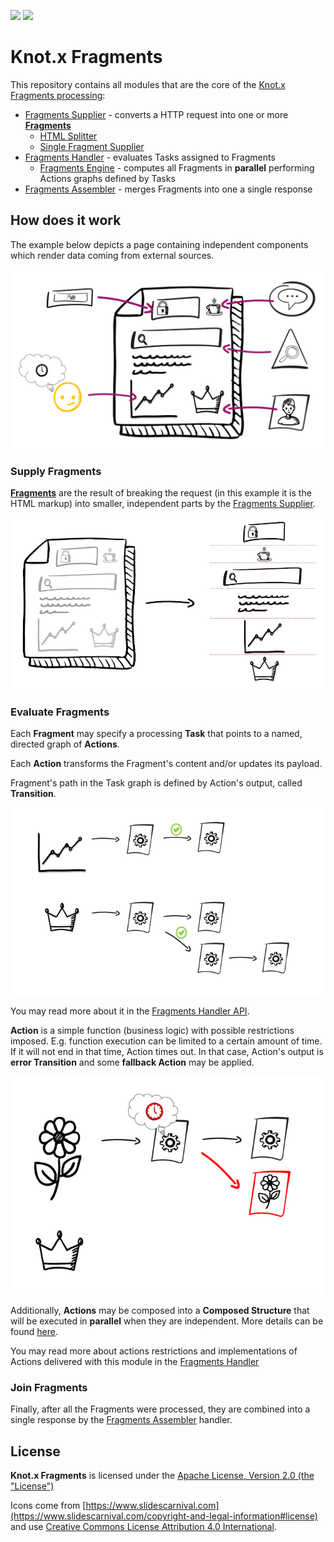 [![][travis img]][travis]
[![][license img]][license]

# Knot.x Fragments
This repository contains all modules that are the core of the [Knot.x Fragments processing](https://github.com/Knotx/knotx-fragments#how-does-it-work):
- [Fragments Supplier](https://github.com/Knotx/knotx-fragments/tree/master/supplier) - converts a HTTP request into one or more [**Fragments**](https://github.com/Knotx/knotx-fragments/tree/master/api#knotx-fragment-api)
    - [HTML Splitter](https://github.com/Knotx/knotx-fragments/tree/master/supplier/html-splitter)
    - [Single Fragment Supplier](https://github.com/Knotx/knotx-fragments/tree/master/supplier/single-fragment)
- [Fragments Handler](https://github.com/Knotx/knotx-fragments/tree/master/handler) - evaluates Tasks assigned to Fragments
    - [Fragments Engine](https://github.com/Knotx/knotx-fragments/tree/master/handler/engine) - computes all Fragments in **parallel** performing Actions graphs defined by Tasks
- [Fragments Assembler](https://github.com/Knotx/knotx-fragments/tree/master/assembler) - merges Fragments into one a single response

## How does it work

The example below depicts a page containing independent components which render data coming from 
external sources.

![Page with components](https://github.com/Knotx/knotx-fragments/raw/master/assets/images/case.png)

### Supply Fragments

[**Fragments**](https://github.com/Knotx/knotx-fragments/tree/master/api#knotx-fragment-api) 
are the result of breaking the request (in this example it is the HTML markup) into smaller, independent parts by the
[Fragments Supplier](https://github.com/Knotx/knotx-fragments/tree/master/supplier).

![Fragments](https://github.com/Knotx/knotx-fragments/raw/master/assets/images/fragments_supplier.png)

### Evaluate Fragments

Each **Fragment** may specify a processing **Task** that points to a named, directed graph of **Actions**.

Each **Action** transforms the Fragment's content and/or updates its payload. 

Fragment's path in the Task graph is defined by Action's output, called **Transition**.

<img src="https://github.com/Knotx/knotx-fragments/raw/master/assets/images/graph_processing.png" width="700">

You may read more about it in the [Fragments Handler API](https://github.com/Knotx/knotx-fragments/tree/master/handler/api).

**Action** is a simple function (business logic) with possible restrictions imposed. E.g. function execution
can be limited to a certain amount of time. If it will not end in that time, Action times out. 
In that case, Action's output is **error Transition** and some **fallback Action** may be applied.

<img src="https://github.com/Knotx/knotx-fragments/raw/master/assets/images/graph_processing_failure.png" width="500">

Additionally, **Actions** may be composed into a **Composed Structure** that will be executed in **parallel** when they
are independent. More details can be found [here](https://github.com/Knotx/knotx-fragments/tree/master/handler/engine).

You may read more about actions restrictions and implementations of Actions delivered with this 
module in the [Fragments Handler](https://github.com/Knotx/knotx-fragments/tree/master/handler)

### Join Fragments

Finally, after all the Fragments were processed, they are combined into a single response by the 
[Fragments Assembler](https://github.com/Knotx/knotx-fragments/tree/master/assembler) handler.

## License
**Knot.x Fragments** is licensed under the [Apache License, Version 2.0 (the "License")](https://www.apache.org/licenses/LICENSE-2.0.txt)

Icons come from [https://www.slidescarnival.com](https://www.slidescarnival.com/copyright-and-legal-information#license) and 
use [Creative Commons License Attribution 4.0 International](https://creativecommons.org/licenses/by/4.0/).

[travis]:https://travis-ci.com/Knotx/knotx-fragments
[travis img]:https://travis-ci.com/Knotx/knotx-fragments.svg?branch=master

[license]:https://github.com/Knotx/knotx-fragments/blob/master/LICENSE
[license img]:https://img.shields.io/badge/License-Apache%202.0-blue.svg
